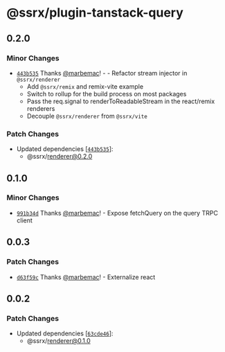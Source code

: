 # @ssrx/plugin-tanstack-query

## 0.2.0

### Minor Changes

- [`443b535`](https://github.com/marbemac/ssrx/commit/443b535a5a3767a453114038796baf1f684ebfed) Thanks
  [@marbemac](https://github.com/marbemac)! - - Refactor stream injector in `@ssrx/renderer`
  - Add `@ssrx/remix` and remix-vite example
  - Switch to rollup for the build process on most packages
  - Pass the req.signal to renderToReadableStream in the react/remix renderers
  - Decouple `@ssrx/renderer` from `@ssrx/vite`

### Patch Changes

- Updated dependencies [[`443b535`](https://github.com/marbemac/ssrx/commit/443b535a5a3767a453114038796baf1f684ebfed)]:
  - @ssrx/renderer@0.2.0

## 0.1.0

### Minor Changes

- [`991b34d`](https://github.com/marbemac/ssrx/commit/991b34d3faf0195401ac99a0094718b11db493a5) Thanks
  [@marbemac](https://github.com/marbemac)! - Expose fetchQuery on the query TRPC client

## 0.0.3

### Patch Changes

- [`d63f59c`](https://github.com/marbemac/ssrx/commit/d63f59cf72ccd37ca9682f14108883ae3dd90229) Thanks
  [@marbemac](https://github.com/marbemac)! - Externalize react

## 0.0.2

### Patch Changes

- Updated dependencies [[`63cde46`](https://github.com/marbemac/ssrx/commit/63cde4631a142ffe352a9fa008b09f153a45ce1d)]:
  - @ssrx/renderer@0.1.0
